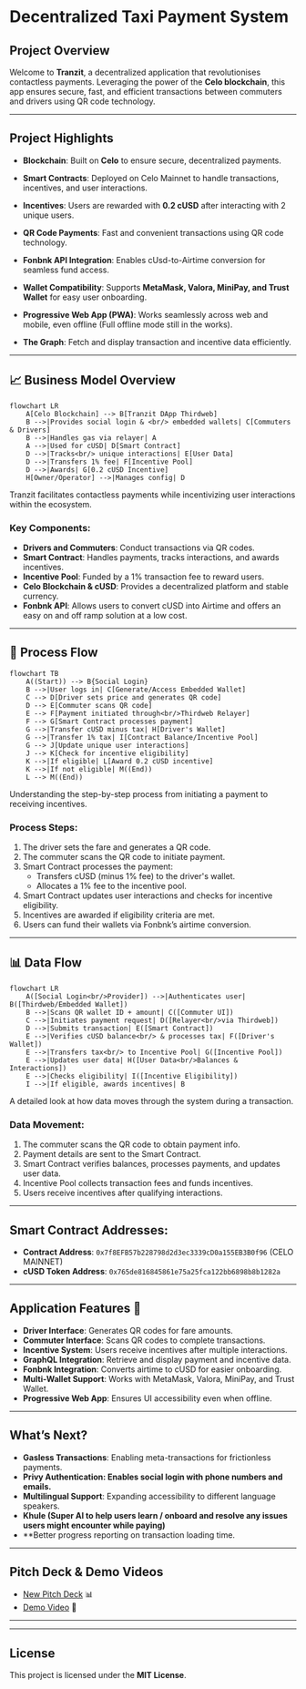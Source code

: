 # Decentralized Taxi Payment System

## **Project Overview**

Welcome to **Tranzit**, a decentralized application that revolutionises contactless payments. Leveraging the power of the **Celo blockchain**, this app ensures secure, fast, and efficient transactions between commuters and drivers using QR code technology.

---

## **Project Highlights**

- **Blockchain**: Built on **Celo** to ensure secure, decentralized payments.
- **Smart Contracts**: Deployed on Celo Mainnet to handle transactions, incentives, and user interactions.
- **Incentives**: Users are rewarded with **0.2 cUSD** after interacting with 2 unique users.
- **QR Code Payments**: Fast and convenient transactions using QR code technology.
- **Fonbnk API Integration**: Enables cUsd-to-Airtime conversion for seamless fund access.
- **Wallet Compatibility**: Supports **MetaMask, Valora, MiniPay, and Trust Wallet** for easy user onboarding.
- **Progressive Web App (PWA)**: Works seamlessly across web and mobile, even offline (Full offline mode still in the works).
- **The Graph**: Fetch and display transaction and incentive data efficiently.

  &#x20;

---

## 📈 **Business Model Overview**
```mermaid
flowchart LR
    A[Celo Blockchain] --> B[Tranzit DApp Thirdweb]
    B -->|Provides social login & <br/> embedded wallets| C[Commuters & Drivers]
    B -->|Handles gas via relayer| A
    A -->|Used for cUSD| D[Smart Contract]
    D -->|Tracks<br/> unique interactions| E[User Data]
    D -->|Transfers 1% fee| F[Incentive Pool]
    D -->|Awards| G[0.2 cUSD Incentive]
    H[Owner/Operator] -->|Manages config| D

```

Tranzit facilitates contactless payments while incentivizing user interactions within the ecosystem.

### **Key Components:**

- **Drivers and Commuters**: Conduct transactions via QR codes.
- **Smart Contract**: Handles payments, tracks interactions, and awards incentives.
- **Incentive Pool**: Funded by a 1% transaction fee to reward users.
- **Celo Blockchain & cUSD**: Provides a decentralized platform and stable currency.
- **Fonbnk API**: Allows users to convert cUSD into Airtime and offers an easy on and off ramp solution at a low cost.

---

## 🔄 **Process Flow**
```mermaid
flowchart TB
    A((Start)) --> B{Social Login}
    B -->|User logs in| C[Generate/Access Embedded Wallet]
    C --> D[Driver sets price and generates QR code]
    D --> E[Commuter scans QR code]
    E --> F[Payment initiated through<br/>Thirdweb Relayer]
    F --> G[Smart Contract processes payment]
    G -->|Transfer cUSD minus tax| H[Driver's Wallet]
    G -->|Transfer 1% tax| I[Contract Balance/Incentive Pool]
    G --> J[Update unique user interactions]
    J --> K[Check for incentive eligibility]
    K -->|If eligible| L[Award 0.2 cUSD incentive]
    K -->|If not eligible| M((End))
    L --> M((End))

```

Understanding the step-by-step process from initiating a payment to receiving incentives.

### **Process Steps:**

1. The driver sets the fare and generates a QR code.
2. The commuter scans the QR code to initiate payment.
3. Smart Contract processes the payment:
   - Transfers cUSD (minus 1% fee) to the driver's wallet.
   - Allocates a 1% fee to the incentive pool.
4. Smart Contract updates user interactions and checks for incentive eligibility.
5. Incentives are awarded if eligibility criteria are met.
6. Users can fund their wallets via Fonbnk’s airtime conversion.

---

## 📊 **Data Flow**
```mermaid
flowchart LR
    A([Social Login<br/>Provider]) -->|Authenticates user| B([Thirdweb/Embedded Wallet])
    B -->|Scans QR wallet ID + amount| C([Commuter UI])
    C -->|Initiates payment request| D([Relayer<br/>via Thirdweb])
    D -->|Submits transaction| E([Smart Contract])
    E -->|Verifies cUSD balance<br/> & processes tax| F([Driver's Wallet])
    E -->|Transfers tax<br/> to Incentive Pool| G([Incentive Pool])
    E -->|Updates user data| H([User Data<br/>Balances & Interactions])
    E -->|Checks eligibility| I([Incentive Eligibility])
    I -->|If eligible, awards incentives| B
```

A detailed look at how data moves through the system during a transaction.

### **Data Movement:**

1. The commuter scans the QR code to obtain payment info.
2. Payment details are sent to the Smart Contract.
3. Smart Contract verifies balances, processes payments, and updates user data.
4. Incentive Pool collects transaction fees and funds incentives.
5. Users receive incentives after qualifying interactions.

---

## **Smart Contract Addresses**:

- **Contract Address**: `0x7f8EFB57b228798d2d3ec3339cD0a155EB3B0f96` (CELO MAINNET)
- **cUSD Token Address**: `0x765de816845861e75a25fca122bb6898b8b1282a`

---

## **Application Features** 🌟

- **Driver Interface**: Generates QR codes for fare amounts.
- **Commuter Interface**: Scans QR codes to complete transactions.
- **Incentive System**: Users receive incentives after multiple interactions.
- **GraphQL Integration**: Retrieve and display payment and incentive data.
- **Fonbnk Integration**: Converts airtime to cUSD for easier onboarding.
- **Multi-Wallet Support**: Works with MetaMask, Valora, MiniPay, and Trust Wallet.
- **Progressive Web App**: Ensures UI accessibility even when offline.

---

## **What’s Next?**

- **Gasless Transactions**: Enabling meta-transactions for frictionless payments.
- **Privy Authentication: Enables social login with phone numbers and emails.**
- **Multilingual Support**: Expanding accessibility to different language speakers.
- **Khule (Super AI to help users learn / onboard and resolve any issues users might encounter while paying)**
- **Better progress reporting on transaction loading time.

---

## **Pitch Deck & Demo Videos**

- [New Pitch Deck](https://docs.google.com/presentation/d/1n6DtycvlVZmMjKasG2TDMJJAXryVE9MURMjI075zZbU/edit?usp=sharing) 📊
- [Demo Video](https://drive.google.com/file/d/1sUSVjUryNuVvwjmNhnyJK0ThjuIWZ1Id/view?usp=sharing) 🎥

---

---

## **License**

This project is licensed under the **MIT License**.

